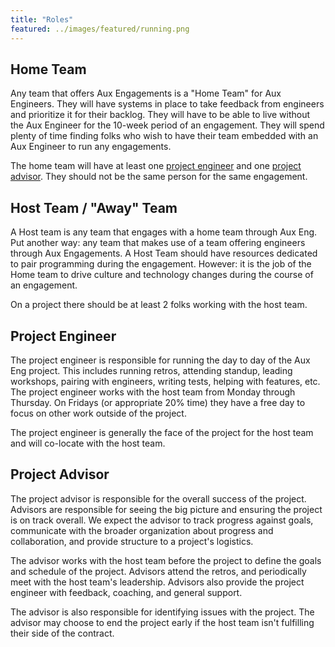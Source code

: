```yaml
---
title: "Roles"
featured: ../images/featured/running.png
---
```


## Home Team

Any team that offers Aux Engagements is a "Home Team" for Aux Engineers. They
will have systems in place to take feedback from engineers and prioritize it for
their backlog. They will have to be able to live without the Aux Engineer for
the 10-week period of an engagement. They will spend plenty of time finding
folks who wish to have their team embedded with an Aux Engineer to run any
engagements.

The home team will have at least one [project engineer](#project-engineer) and
one [project advisor](#project-advisor). They should not be the same person for
the same engagement.

## Host Team / "Away" Team

A Host team is any team that engages with a home team through Aux Eng. Put
another way: any team that makes use of a team offering engineers through Aux
Engagements. A Host Team should have resources dedicated to pair programming
during the engagement. However: it is the job of the Home team to drive culture
and technology changes during the course of an engagement.

On a project there should be at least 2 folks working with the host team.

## Project Engineer

The project engineer is responsible for running the day to day of the Aux Eng
project. This includes running retros, attending standup, leading workshops,
pairing with engineers, writing tests, helping with features, etc. The project
engineer works with the host team from Monday through Thursday. On Fridays (or
appropriate 20% time) they have a free day to focus on other work outside of the
project.

The project engineer is generally the face of the project for the host team and
will co-locate with the host team.

## Project Advisor

The project advisor is responsible for the overall success of the project.
Advisors are responsible for seeing the big picture and ensuring the project is
on track overall. We expect the advisor to track progress against goals,
communicate with the broader organization about progress and collaboration, and
provide structure to a project's logistics.

The advisor works with the host team before the project to define the goals and
schedule of the project. Advisors attend the retros, and periodically meet with
the host team's leadership. Advisors also provide the project engineer with
feedback, coaching, and general support.

The advisor is also responsible for identifying issues with the project. The
advisor may choose to end the project early if the host team isn't fulfilling
their side of the contract.
